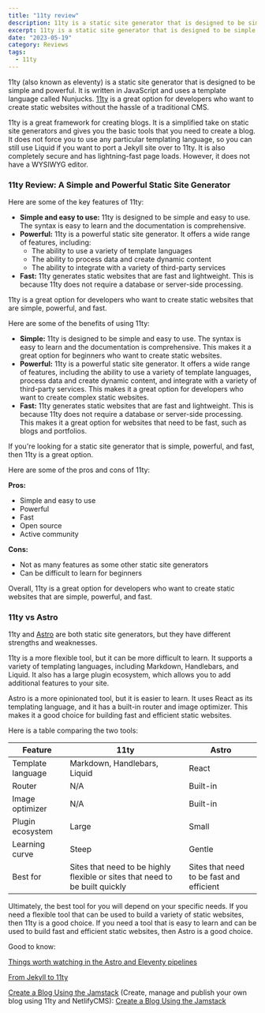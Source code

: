 ```yaml
---
title: "11ty review"
description: 11ty is a static site generator that is designed to be simple and powerful
excerpt: 11ty is a static site generator that is designed to be simple and powerful
date: "2023-05-19"
category: Reviews
tags:
  - 11ty
---
```


11ty (also known as eleventy) is a static site generator that is designed to be simple and powerful. It is written in JavaScript and uses a template language called Nunjucks. [11ty](https://www.11ty.dev/) is a great option for developers who want to create static websites without the hassle of a traditional CMS.

11ty is a great framework for creating blogs. It is a simplified take on static site generators and gives you the basic tools that you need to create a blog. It does not force you to use any particular templating language, so you can still use Liquid if you want to port a Jekyll site over to 11ty. It is also completely secure and has lightning-fast page loads. However, it does not have a WYSIWYG editor.

### 11ty Review: A Simple and Powerful Static Site Generator

Here are some of the key features of 11ty:

- **Simple and easy to use:** 11ty is designed to be simple and easy to use. The syntax is easy to learn and the documentation is comprehensive.
- **Powerful:** 11ty is a powerful static site generator. It offers a wide range of features, including:
    - The ability to use a variety of template languages
    - The ability to process data and create dynamic content
    - The ability to integrate with a variety of third-party services
- **Fast:** 11ty generates static websites that are fast and lightweight. This is because 11ty does not require a database or server-side processing.

11ty is a great option for developers who want to create static websites that are simple, powerful, and fast.

Here are some of the benefits of using 11ty:

- **Simple:** 11ty is designed to be simple and easy to use. The syntax is easy to learn and the documentation is comprehensive. This makes it a great option for beginners who want to create static websites.
- **Powerful:** 11ty is a powerful static site generator. It offers a wide range of features, including the ability to use a variety of template languages, process data and create dynamic content, and integrate with a variety of third-party services. This makes it a great option for developers who want to create complex static websites.
- **Fast:** 11ty generates static websites that are fast and lightweight. This is because 11ty does not require a database or server-side processing. This makes it a great option for websites that need to be fast, such as blogs and portfolios.

If you're looking for a static site generator that is simple, powerful, and fast, then 11ty is a great option.

Here are some of the pros and cons of 11ty:

**Pros:**

- Simple and easy to use
- Powerful
- Fast
- Open source
- Active community

**Cons:**

- Not as many features as some other static site generators
- Can be difficult to learn for beginners

Overall, 11ty is a great option for developers who want to create static websites that are simple, powerful, and fast.

### 11ty vs Astro

11ty and [Astro](https://astro.build/) are both static site generators, but they have different strengths and weaknesses.

11ty is a more flexible tool, but it can be more difficult to learn. It supports a variety of templating languages, including Markdown, Handlebars, and Liquid. It also has a large plugin ecosystem, which allows you to add additional features to your site.

Astro is a more opinionated tool, but it is easier to learn. It uses React as its templating language, and it has a built-in router and image optimizer. This makes it a good choice for building fast and efficient static websites.

Here is a table comparing the two tools:

| Feature | 11ty | Astro |
| --- | --- | --- |
| Template language | Markdown, Handlebars, Liquid | React |
| Router | N/A | Built-in |
| Image optimizer | N/A | Built-in |
| Plugin ecosystem | Large | Small |
| Learning curve | Steep | Gentle |
| Best for | Sites that need to be highly flexible or sites that need to be built quickly | Sites that need to be fast and efficient |

Ultimately, the best tool for you will depend on your specific needs. If you need a flexible tool that can be used to build a variety of static websites, then 11ty is a good choice. If you need a tool that is easy to learn and can be used to build fast and efficient static websites, then Astro is a good choice.

Good to know:

[Things worth watching in the Astro and Eleventy pipelines](https://www.brycewray.com/posts/2022/12/things-worth-watching-astro-eleventy-pipelines/)

[From Jekyll to 11ty](https://kittygiraudel.com/2020/11/30/from-jekyll-to-11ty/)

[Create a Blog Using the Jamstack](https://courses.jamstack.training/p/create-a-blog-using-the-jamstack) (Create, manage and publish your own blog using 11ty and NetlifyCMS): [Create a Blog Using the Jamstack](https://tpiros.dev/courses/)
